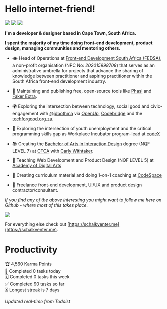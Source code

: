 # Hello internet-friend!

[![](https://img.shields.io/badge/-schalkventer-blue?style=flat-square&logo=Linkedin&logoColor=white&link=https://www.linkedin.com/in/schalkventer/)](https://www.linkedin.com/in/schalkventer/) [![](https://img.shields.io/badge/-@schalkventer-03a57a?style=flat-square&labelColor=000000&logo=Medium&link=https://medium.com/@schalkventer)](https://medium.com/@schalkventer) [![](http://img.shields.io/badge/@schalkventer-red?logo=npm)](https://www.npmjs.com/~schalkventer)

**I'm a developer & designer based in Cape Town, South Africa.**

**I spent the majority of my time doing front-end development, product design, managing communities and mentoring others.**

- 👪 Head of Operations at [Front-end Development South Africa (FEDSA)](https://www.meetup.com/ctfeds), a non-profit organisation (NPC No: _202015998708_) that serves as an administrative umbrella for projects that advance the sharing of knowledge between practitioner and aspiring practitioner within the South Africa front-end development industry.
    
- 🔨 Maintaining and publishing free, open-source tools like [Phasi](https://github.com/schalkventer/phasi) and [Faker Extra](https://github.com/schalkventer/faker-extra).
    
- 🌍 Exploring the intersection between technology, social good and civic-engagement with [@jdbothma](https://github.com/jbothma) via [OpenUp](https://openup.org.za/), [Codebridge](https://www.meetup.com/Codebridge/) and the [techforgood.org.za](http://techforgood.org.za/).

- 🐣 Exploring the intersection of youth unemployment and the critical programming skills gap as Workplace Incubator program-lead at [codeX](http://www.projectcodex.co/)

- 📚 Creating the [Bachelor of Arts in Interaction Design](https://creativeacademy.ac.za/schools-degrees/interaction-design/) degree (NQF LEVEL 7) at [CTCA](https://creativeacademy.ac.za/) with [Carly Withtaker](http://carlywhitaker.co.za/).

- 🎨 Teaching Web Development and Product Design (NQF LEVEL 5) at [Academy of Digital Arts](https://www.ada.ac.za)

- 🏀 Creating curriculum material and doing 1-on-1 coaching at [CodeSpace](https://www.codespace.co.za)

- 🦄 Freelance front-end development, UI/UX and product design contractor/consultant.

_If you find any of the above interesting you might want to follow me here on Github - where most of this takes place._

![](https://github-readme-stats.vercel.app/api?username=schalkventer)

For everything else check out [https://schalkventer.me](https://schalkventer.me).

# Productivity

<!-- TODO-IST:START -->
🏆  4,560 Karma Points           
🌸  Completed 0 tasks today           
🗓  Completed 0 tasks this week           
✅  Completed 90 tasks so far           
⏳  Longest streak is 7 days
<!-- TODO-IST:END -->

_Updated real-time from Todoist_
